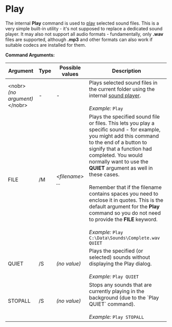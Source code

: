 # Play

The internal **Play** command is used to [play](/Manual/additional_functionality/playing_sounds.md) selected sound files. This is a very simple built-in utility - it's not supposed to replace a dedicated sound player. It may also not support all audio formats - fundamentally, only **.wav** files are supported, although **.mp3** and other formats can also work if suitable codecs are installed for them.

**Command Arguments:** 

| Argument | Type | Possible values | Description |
| --- | --- | --- | --- |
| \<nobr\>*(no argument)*\</nobr\> | - | - | Plays selected sound files in the current folder using the internal [sound player](/Manual/additional_functionality/playing_sounds.md).<br /><br />*Example:* `Play` |
| FILE | /M | *\<filename\> ...* | Plays the specified sound file or files. This lets you play a specific sound - for example, you might add this command to the end of a button to signify that a function had completed. You would normally want to use the **QUIET** argument as well in these cases.<br /><br />Remember that if the filename contains spaces you need to enclose it in quotes. This is the default argument for the **Play** command so you do not need to provide the **FILE** keyword.<br /><br />*Example:* `Play C:\Data\Sounds\Complete.wav QUIET` |
| QUIET | /S | *(no value)* | Plays the specified (or selected) sounds without displaying the Play dialog.<br /><br />*Example:* `Play QUIET` |
| STOPALL | /S | *(no value)* | Stops any sounds that are currently playing in the background (due to the \`Play QUIET\` command).<br /><br />*Example:* `Play STOPALL` |

